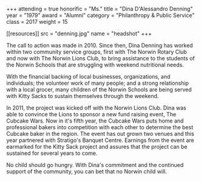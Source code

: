 +++
attending = true
honorific = "Ms."
title     = "Dina D'Alessandro Denning"
year      = "1979"
award     = "Alumni"
category  = "Philanthropy & Public Service"
class     = 2017
weight    = 15

[[resources]]
  src  = "denning.jpg"
  name = "headshot"
+++

The call to action was made in 2010. Since then, Dina Denning has worked within two community service groups, first with The Norwin Rotary Club and now with The Norwin Lions Club, to bring assistance to the students of the Norwin Schools that are struggling with weekend nutritional needs.

With the financial backing of local businesses, organizations, and individuals; the volunteer work of many people; and a strong relationship with a local grocer, many children of the Norwin Schools are being served with Kitty Sacks to sustain themselves through the weekend.

In 2011, the project was kicked off with the Norwin Lions Club. Dina was able to convince the Lions to sponsor a new fund raising event, The Cubcake Wars. Now in it's fifth year, the Cubcake Wars puts home and professional bakers into competition with each other to determine the best Cubcake baker in the region. The event has out grown two venues and this year partnered with Stratigo's Banquet Centre. Earnings from the event are earmarked for the Kitty Sack project and assures that the project can be sustained for several years to come.

No child should go hungry. With Dina's commit­ment and the continued support of the community, you can bet that no Norwin child will. 
